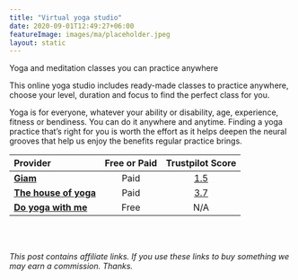 ```yaml
---
title: "Virtual yoga studio"
date: 2020-09-01T12:49:27+06:00
featureImage: images/ma/placeholder.jpeg
layout: static
---
```


Yoga and meditation classes you can practice anywhere

This online yoga studio includes ready-made classes to practice anywhere, choose your level, duration and focus to find the perfect class for you.

Yoga is for everyone, whatever your ability or disability, age, experience, fitness or bendiness. You can do it anywhere and anytime. Finding a yoga practice that’s right for you is worth the effort as it helps deepen the neural grooves that help us enjoy the benefits regular practice brings.

| Provider      | Free or Paid  |  Trustpilot Score  |
| :-----------          | :--------------:      |  :--------------:         |
| [**Giam**](https://www.gaiam.com/pages/yoga-studio-app) | Paid | [1.5](https://uk.trustpilot.com/review/www.gaiam.com) | 
| [**The house of yoga**](https://thehouseofyoga.co.uk/online-yoga-classes/) | Paid | [3.7](https://uk.trustpilot.com/review/www.thehouseofyoga.co.uk) | 
| [**Do yoga with me**](https://www.doyogawithme.com/) | Free | N/A
  

<br/><br/>

*This post contains affiliate links. If you use these links to buy something we may
earn a commission. Thanks.*






